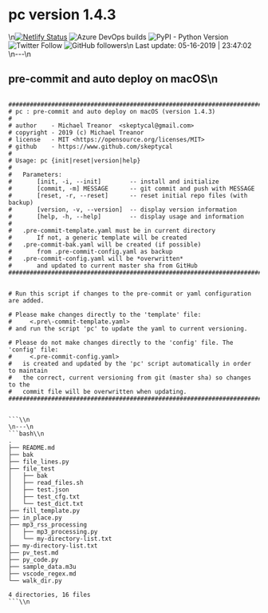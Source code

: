 # pc version 1.4.3
\n[![Netlify Status](https://api.netlify.com/api/v1/badges/416b8ca3-82db-470f-9adf-a6d06264ca75/deploy-status)](https://app.netlify.com/sites/mystifying-keller-ab5658/deploys)  ![Azure DevOps builds](https://img.shields.io/azure-devops/build/skeptycal0275/skeptycal/1.svg?color=blue&label=Azure%20DevOps&style=popout) ![PyPI - Python Version](https://img.shields.io/pypi/pyversions/flask.svg?color=Yellow&label=Python&style=popout) ![Twitter Follow](https://img.shields.io/twitter/follow/skeptycal.svg?label=%40skeptycal&style=social) ![GitHub followers](https://img.shields.io/github/followers/skeptycal.svg?style=social)\n
Last update: 05-16-2019 | 23:47:02
\n---\n
## pre-commit and auto deploy on macOS\n
```bash\\n

###############################################################################
# pc : pre-commit and auto deploy on macOS (version 1.4.3)
#
# author    - Michael Treanor  <skeptycal@gmail.com>
# copyright - 2019 (c) Michael Treanor
# license   - MIT <https://opensource.org/licenses/MIT>
# github    - https://www.github.com/skeptycal
#
# Usage: pc {init|reset|version|help}
#
#   Parameters:
#       [init, -i, --init]        -- install and initialize
#       [commit, -m] MESSAGE      -- git commit and push with MESSAGE
#       [reset, -r, --reset]      -- reset initial repo files (with backup)
#       [version, -v, --version]  -- display version information
#       [help, -h, --help]        -- display usage and information
#
#   .pre-commit-template.yaml must be in current directory
#       If not, a generic template will be created
#   .pre-commit-bak.yaml will be created (if possible)
#       from .pre-commit-config.yaml as backup
#   .pre-commit-config.yaml will be *overwritten*
#       and updated to current master sha from GitHub
###############################################################################


# Run this script if changes to the pre-commit or yaml configuration are added.

# Please make changes directly to the 'template' file:
#     <.pre\-commit-template.yaml>
# and run the script 'pc' to update the yaml to current versioning.

# Please do not make changes directly to the 'config' file. The 'config' file:
#     <.pre-commit-config.yaml>
#   is created and updated by the 'pc' script automatically in order to maintain
#   the correct, current versioning from git (master sha) so changes to the
#   commit file will be overwritten when updating.
###############################################################################


```\\n
\n---\n
```bash\\n
.
├── README.md
├── bak
├── file_lines.py
├── file_test
│   ├── bak
│   ├── read_files.sh
│   ├── test.json
│   ├── test_cfg.txt
│   └── test_dict.txt
├── fill_template.py
├── in_place.py
├── mp3_rss_processing
│   ├── mp3_processing.py
│   └── my-directory-list.txt
├── my-directory-list.txt
├── pv_test.md
├── py_code.py
├── sample_data.m3u
├── vscode_regex.md
└── walk_dir.py

4 directories, 16 files
```\\n
